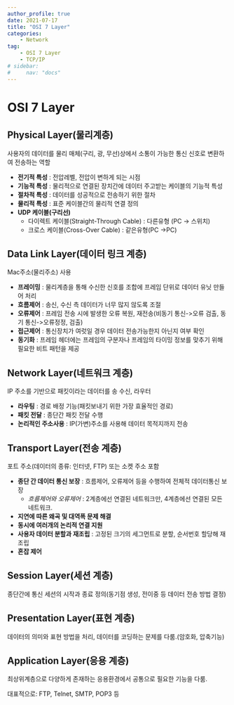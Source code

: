 ```yaml
---
author_profile: true
date: 2021-07-17
title: "OSI 7 Layer"
categories: 
    - Network
tag: 
    - OSI 7 Layer
    - TCP/IP
# sidebar:
#     nav: "docs"
---
```


# OSI 7 Layer

## Physical Layer(물리계층)

사용자의 데이터를 물리 매체(구리, 광, 무선)상에서 소통이 가능한 통신 신호로 변환하여 전송하는 역할

- **전기적 특성** : 전압레벨, 전압이 변하게 되는 시점
- **기능적 특성** : 물리적으로 연결된 장치간에 데이터 주고받는 케이블의 기능적 특성
- **절차적 특성** : 데이터를 성공적으로 전송하기 위한 절차
- **물리적 특성** : 표준 케이블간의 물리적 연결 정의
- **UDP 케이블(구리선)** 
    - 다이렉트 케이블(Straight-Through Cable) : 다른유형 (PC -> 스위치)
    - 크로스 케이블(Cross-Over Cable) : 같은유형(PC ->PC)

## Data Link Layer(데이터 링크 계층)

Mac주소(물리주소) 사용

- **프레이밍** : 물리계층을 통해 수신한 신호를 조합에 프레임 단위로 데이터 유닛 만들어 처리
- **흐름제어** : 송신, 수신 측 데이터가 너무 많지 않도록 조절
- **오류제어** : 프레임 전송 시에 발생한 오류 복원, 재전송(비동기 통신->오류 검출, 동기 통신->오류정정, 검출)
- **접근제어** : 통신장치가 여럿일 경우 데이터 전송가능한지 아닌지 여부 확인
- **동기화** : 프레임 헤더에는 프레임의 구분자나 프레임의 타이밍 정보를 맞추기 위해 필요한 비트 패턴을 제공

## Network Layer(네트워크 계층)

IP 주소를 기반으로 패킷이라는 데이터를 송 수신, 라우터

- **라우팅** : 경로 배정 기능(패킷보내기 위한 가장 효율적인 경로)
- **패킷 전달** : 종단간 패킷 전달 수행
- **논리적인 주소사용** : IP(가변)주소를 사용해 데이터 목적지까지 전송


## Transport Layer(전송 계층)

포트 주소(데이터의 종류: 인터넷, FTP) 또는 소켓 주소 포함

- **종단 간 데이터 통신 보장** : 흐름제어, 오류제어 등을 수행하여 전체적 데이터통신 보장
    - _흐름제어와 오류제어_ : 2계층에선 연결된 네트워크만, 4계층에선 연결된 모든 네트워크.
- **지연에 따른 왜곡 및 대역폭 문제 해결**
- **동시에 여러개의 논리적 연결 지원**
- **사용자 데이터 분할과 재조립** : 고정된 크기의 세그먼트로 분할, 순서번호 할당해 재조립
- **혼잡 제어**

## Session Layer(세션 계층)

종단간에 통신 세션의 시작과 종료 정의(동기점 생성, 전이중 등 데이터 전송 방법 결정)

## Presentation Layer(표현 계층)

데이터의 의미와 표현 방법을 처리, 데이터를 코딩하는 문제를 다룸.(암호화, 압축기능)

## Application Layer(응용 계층)
 
최상위계층으로 다양하게 존재하는 응용환경에서 공통으로 필요한 기능을 다룸.

대표적으로: FTP, Telnet, SMTP, POP3 등